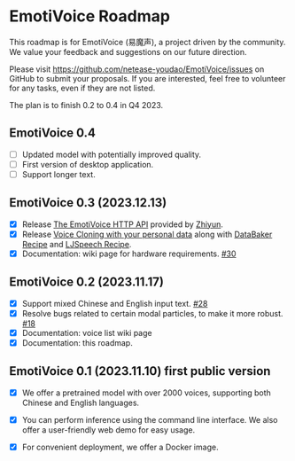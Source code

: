 # EmotiVoice Roadmap

This roadmap is for EmotiVoice (易魔声), a project driven by the community. We value your feedback and suggestions on our future direction.

Please visit https://github.com/netease-youdao/EmotiVoice/issues on GitHub to submit your proposals.
If you are interested, feel free to volunteer for any tasks, even if they are not listed.

The plan is to finish 0.2 to 0.4 in Q4 2023.

## EmotiVoice 0.4

- [ ] Updated model with potentially improved quality.
- [ ] First version of desktop application.
- [ ] Support longer text.

## EmotiVoice 0.3 (2023.12.13)

- [x] Release [The EmotiVoice HTTP API](https://github.com/netease-youdao/EmotiVoice/wiki/HTTP-API) provided by [Zhiyun](https://mp.weixin.qq.com/s/_Fbj4TI4ifC6N7NFOUrqKQ).
- [x] Release [Voice Cloning with your personal data](https://github.com/netease-youdao/EmotiVoice/wiki/Voice-Cloning-with-your-personal-data) along with [DataBaker Recipe](https://github.com/netease-youdao/EmotiVoice/tree/main/data/DataBaker) and [LJSpeech Recipe](https://github.com/netease-youdao/EmotiVoice/tree/main/data/LJspeech).
- [x] Documentation: wiki page for hardware requirements. [#30](../../issues/30)

## EmotiVoice 0.2 (2023.11.17)

- [x] Support mixed Chinese and English input text. [#28](../../issues/28)
- [x] Resolve bugs related to certain modal particles, to make it more robust. [#18](../../issues/18)
- [x] Documentation: voice list wiki page
- [x] Documentation: this roadmap.

## EmotiVoice 0.1 (2023.11.10) first public version

- [x] We offer a pretrained model with over 2000 voices, supporting both Chinese and English languages.
- [x] You can perform inference using the command line interface. We also offer a user-friendly web demo for easy usage.
- [x] For convenient deployment, we offer a Docker image.

